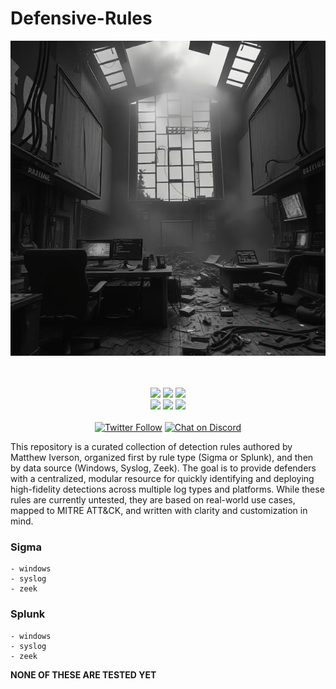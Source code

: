 # Defensive-Rules

<p align="center">
  <img src="https://github.com/Infinit3i/Defensive-Rules/blob/4b512a47b36fd47ab62d20a30582fd2f5c090aef/Assets/Images/detections_cover_image.jpeg?raw=true" alt="Detections Cover" />
</p>

<p align="center">
  <br><br>
    <a title="Releases" target="_blank" href="https://github.com/infinit3i/Defensive-Rules/releases"><img src="https://img.shields.io/github/release/infinit3i/Defensive-Rules.svg?style=flat-square&color=9CF"></a>
    <a title="Hits" target="_blank" href="https://github.com/infinit3i/Defensive-Rules"><img src="https://hits.b3log.org/infinit3i/Defensive-Rules.svg"></a>
    <a title="Code Size" target="_blank" href="https://github.com/infinit3i/Defensive-Rules"><img src="https://img.shields.io/github/languages/code-size/infinit3i/Defensive-Rules.svg?style=flat-square&color=yellow"></a>
  <br>
    <a title="GitHub Pull Requests" target="_blank" href="https://github.com/infinit3i/Defensive-Rules/pulls"><img src="https://img.shields.io/github/issues-pr-closed/infinit3i/Defensive-Rules.svg?style=flat-square&color=FF9966"></a>
    <a title="GitHub Commits" target="_blank" href="https://github.com/infinit3i/Defensive-Rules/commits/master"><img src="https://img.shields.io/github/commit-activity/m/infinit3i/Defensive-Rules .svg?style=flat-square"></a>
    <a title="Last Commit" target="_blank" href="https://github.com/infinit3i/Defensive-Rules/commits/master"><img src="https://img.shields.io/github/last-commit/infinit3i/Defensive-Rules.svg?style=flat-square&color=FF9900"></a>
  <br><br>
    <a title="Twitter" target="_blank" href="https://x.com/infinit3i"><img alt="Twitter Follow" src="https://img.shields.io/twitter/follow/b3logos?label=Follow&style=social"></a>
    <a title="Discord" target="_blank" href="https://discord.gg/rzSTrk39yE"><img alt="Chat on Discord" src="https://img.shields.io/discord/805844406920806440?label=Discord&logo=Discord&style=social"></a>
</p>


This repository is a curated collection of detection rules authored by Matthew Iverson, organized first by rule type (Sigma or Splunk), and then by data source (Windows, Syslog, Zeek). The goal is to provide defenders with a centralized, modular resource for quickly identifying and deploying high-fidelity detections across multiple log types and platforms. While these rules are currently untested, they are based on real-world use cases, mapped to MITRE ATT&CK, and written with clarity and customization in mind.

### Sigma
    - windows
    - syslog
    - zeek

### Splunk
    - windows
    - syslog
    - zeek

**NONE OF THESE ARE TESTED YET**
